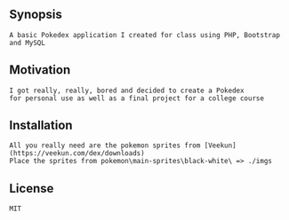 ## Synopsis

    A basic Pokedex application I created for class using PHP, Bootstrap and MySQL

## Motivation

    I got really, really, bored and decided to create a Pokedex
    for personal use as well as a final project for a college course

## Installation

    All you really need are the pokemon sprites from [Veekun](https://veekun.com/dex/downloads)
    Place the sprites from pokemon\main-sprites\black-white\ => ./imgs


## License

    MIT